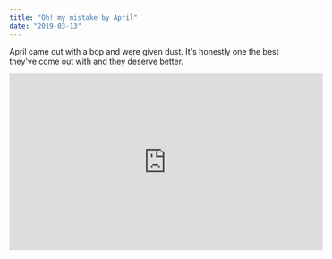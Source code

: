 ```yaml
---
title: "Oh! my mistake by April"
date: "2019-03-13"
---
```


April came out with a bop and were given dust. It's honestly one the best they've come out with and they deserve better.

<iframe width="560" height="315" src="https://www.youtube.com/embed/D2MhwXZ8IgM" frameborder="0" allow="accelerometer; autoplay; encrypted-media; gyroscope; picture-in-picture" allowfullscreen></iframe>